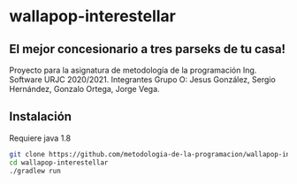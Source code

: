 # wallapop-interestellar
## El mejor concesionario a tres parseks de tu casa!

Proyecto para la asignatura de metodología de la programación Ing. Software URJC 2020/2021.
Integrantes Grupo O: Jesus González, Sergio Hernández, Gonzalo Ortega, Jorge Vega.

## Instalación

Requiere java 1.8

```sh
git clone https://github.com/metodologia-de-la-programacion/wallapop-interestellar.git
cd wallapop-interestellar
./gradlew run
```
